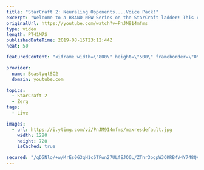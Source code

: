```yaml
---
title: "StarCraft 2: Neuraling Opponents....Voice Pack!"
excerpt: "Welcome to a BRAND NEW Series on the StarCraft ladder! This challenege is called \"Infestors to GM,\" where I play Mass Infestors and try to get to Grandmaster! I am allowing myself to make Queens as well, but other than that, the gameplan is INFESTORS!!!  In this episode, we learn that when you neural"
originalUrl: https://youtube.com/watch?v=PnJM914mfms
type: video
length: PT41M7S
publishedDateTime: 2019-08-15T23:12:44Z
heat: 50

featuredContent: "<iframe width=\"800\" height=\"500\" frameborder=\"0\" src=\"https://www.youtube.com/embed/PnJM914mfms\" allow=\"accelerometer; autoplay; encrypted-media; gyroscope; picture-in-picture\" allowfullscreen></iframe>"

provider:
  name: BeastyqtSC2
  domain: youtube.com

topics:
  - StarCraft 2
  - Zerg
tags:
  - Live

images:
  - url: https://i.ytimg.com/vi/PnJM914mfms/maxresdefault.jpg
    width: 1280
    height: 720
    isCached: true

secured: "/qD5Nlo/+w/MrEs0G3qH1c6TFwn27ULfEJO6L/ZTnr3ogpW3OKRB4V4Y748QVVuifFVzLkh+RZmTnz/Zei0vvXDhEML0hFNhBXtZC3qhlgsdWL5DSEhTI/2aqgkULh1i8+Ccufs1KOwDBhJNdVpKpXg0R3Yq4TO7XQ8VsxTi/GvzVgApqBjmHmzxK5v3X6MECFvHP64zG6YHrC/0IB6cOQ1cdH76U3VBzYhUCuZtYYYhdxkzbATQkBDIHzeElK4aXTwhDjXi/tNnkZeSXuGkfn/OYzmoZ1RpMz/Y2+43B3ABFfF8ToEMCuoIzX+OjVNImyFitVDkMGIC6in9MzIjOo9mVDmb8J9FZGLn94tQJ0X2lEige5ZMA5PlNmk+nLC/NdpZ8sYh52WlKShm/4N9iB4Fctk+KDFj5hBt9ohx+vA=;nCPPkT3uZojKjVWuzr48YA=="
---
```


